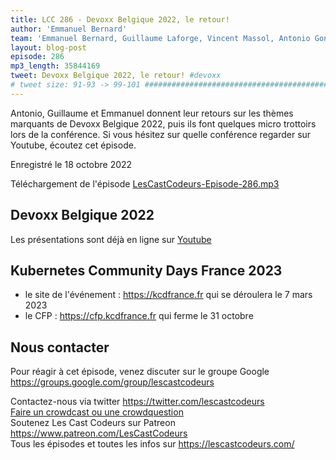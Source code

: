 ```yaml
---
title: LCC 286 - Devoxx Belgique 2022, le retour!
author: 'Emmanuel Bernard'
team: 'Emmanuel Bernard, Guillaume Laforge, Vincent Massol, Antonio Goncalves, Arnaud Héritier, Audrey Neveu'
layout: blog-post
episode: 286
mp3_length: 35844169
tweet: Devoxx Belgique 2022, le retour! #devoxx
# tweet size: 91-93 -> 99-101 #######################################################################
---
```

Antonio, Guillaume et Emmanuel donnent leur retours sur les thèmes marquants de Devoxx Belgique 2022, puis ils font quelques micro trottoirs lors de la conférence.
Si vous hésitez sur quelle conférence regarder sur Youtube, écoutez cet épisode.

Enregistré le 18 octobre 2022

Téléchargement de l'épisode [LesCastCodeurs-Episode-286.mp3](https://traffic.libsyn.com/lescastcodeurs/LesCastCodeurs-Episode-286.mp3)

## Devoxx Belgique 2022

Les présentations sont déjà en ligne sur [Youtube](https://www.youtube.com/playlist?list=PLRsbF2sD7JVolUH45EkGXsT-3spU7cqnS)  

## Kubernetes Community Days France 2023

* le site de l'événement : <https://kcdfrance.fr> qui se déroulera le 7 mars 2023
* le CFP : <https://cfp.kcdfrance.fr> qui ferme le 31 octobre

## Nous contacter

Pour réagir à cet épisode, venez discuter sur le groupe Google <https://groups.google.com/group/lescastcodeurs>  
  
Contactez-nous via twitter <https://twitter.com/lescastcodeurs>  
[Faire un crowdcast ou une crowdquestion](https://lescastcodeurs.com/crowdcasting/)  
Soutenez Les Cast Codeurs sur Patreon <https://www.patreon.com/LesCastCodeurs>  
Tous les épisodes et toutes les infos sur <https://lescastcodeurs.com/>  
<!-- vim: set spelllang=fr : -->
